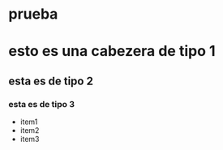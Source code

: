 # prueba
# esto es una cabezera de tipo 1
## esta es de tipo 2
### esta es de tipo 3

* item1
* item2
* item3
